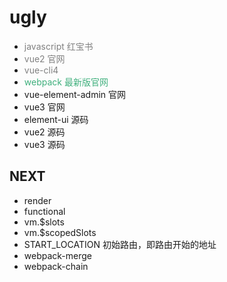 # ugly

- <span style="color:grey">javascript 红宝书</span>
- <span style="color:grey">vue2 官网</span>
- <span style="color:grey">vue-cli4</span>
- <span style="color: #3eaf7c">webpack 最新版官网</span>
- vue-element-admin 官网
- vue3 官网
- element-ui 源码
- vue2 源码
- vue3 源码

## NEXT

- render
- functional
- vm.\$slots
- vm.\$scopedSlots
- START_LOCATION 初始路由，即路由开始的地址
- webpack-merge
- webpack-chain
